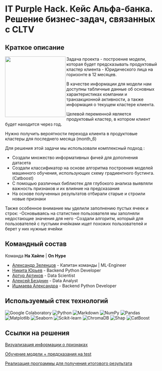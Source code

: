 # IT Purple Hack. Кейс Альфа-банка. Решение бизнес-задач, связанных с CLTV

## Краткое описание

<img src="https://leader-id.storage.yandexcloud.net/upload/342045/2bfaf28f-de99-4e54-aff4-8e995325f5f7.jpg" height=200 align="left"> 

Задача проекта - построение модели, которая будет предсказывать продуктовый кластер клиента - Юридического лица на горизонте в 12 месяцев. 

В качестве информации для модели нам доступны табличные данные об основных характеристиках компании и транзакционной активности, а также информация о текущем кластере клиента. 

Целевой переменной является продуктовый кластер, в котором клиент будет находится через год.

Нужно получить вероятности перехода клиента в продуктовые кластеры
для последнего месяца (month_6)

Для решения этой задачи мы использовали комплексный подход : 
- Создали множество информативных фичей для дополнения датасета
- Создали классификатор на основе алгоритма построения моделей машинного обучения, использующих схему градиентного бустинга. (Catboost)
- С помощью различных библиотек для глубокого анализа выявляли важность признаков и их влияние на предсказания
- На основе полученных результатов отбирали старые и строили новые признаки 

Также особенное внимание мы уделили заполнению пустых ячеек и строк:
-Основываясь на статистике пользователя мы заполняли недостающие значения для него
-Создали алгоритм, который для пользователей с пустыми ячейками ищет похожих пользователей и берет у них нужные ячейки

## Командный состав

Команда __На Хайпе__ | __On Hype__

* [Александр Зеленцов](https://github.com/CHex0K) - Капитан команды | ML-Engineer
* [Никита Юрьев](https://github.com/Serfetto) - Backend Python Developer
* [Артур Артиков](https://github.com/ArturArtikov) - Data Scientist
* [Алексей Безднин](https://github.com/BezdninAlex) - Data Analyst
* [Ишмаева Александра](https://github.com/alexandraishmaeva) - Backend Python Developer




## Используемый стек технологий

![Google Colaboratory](https://img.shields.io/badge/Google%20Colaboratory-ffffff.svg?style=for-the-badge&logo=google-colab&logoColor=orange)
![Python](https://img.shields.io/badge/python-3670A0?style=for-the-badge&logo=python&logoColor=ffdd54)
![Markdown](https://img.shields.io/badge/markdown-%23000000.svg?style=for-the-badge&logo=markdown&logoColor=white)
![NumPy](https://img.shields.io/badge/numpy-%23013243.svg?style=for-the-badge&logo=numpy&logoColor=white)
![Pandas](https://img.shields.io/badge/pandas-%23150458.svg?style=for-the-badge&logo=pandas&logoColor=white)
![Matplotlib](https://img.shields.io/badge/Matplotlib-%23ffffff.svg?style=for-the-badge&logo=Matplotlib&logoColor=black)
![Seaborn](https://img.shields.io/badge/Seaborn-%231F6F70.svg?style=for-the-badge)
![Scikit-learn](https://img.shields.io/badge/scikit--learn-%23F7931E.svg?style=for-the-badge&logo=scikit-learn&logoColor=white)
![ChromaDB](https://img.shields.io/badge/ChromaDB-%231d2f3e.svg?style=for-the-badge)
![Shap](https://img.shields.io/badge/Shap-%238f37bb.svg?style=for-the-badge)
![CatBoost](https://img.shields.io/badge/CatBoost-%23ffcc00.svg?style=for-the-badge)

## Ссылки на решения

[Визуализация информации о признаках](https://colab.research.google.com/drive/14M3rvzvZYwIi9mP2itX4I85LZGgiYl6h?usp=sharing)

[Обучение модели + предсказания на test](https://colab.research.google.com/drive/1D_OvWSY1PkdIcg_iy7l0uQnT12_kHBNg?usp=sharing)

[Реализация программы для получения итогового результата]()
